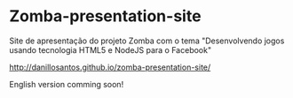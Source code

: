 Zomba-presentation-site
=======================

Site de apresentação do projeto Zomba com o tema "Desenvolvendo jogos usando tecnologia HTML5 e NodeJS para o Facebook"

http://danillosantos.github.io/zomba-presentation-site/

English version comming soon!
